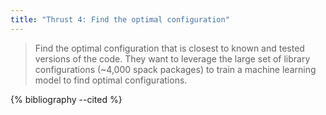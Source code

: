```yaml
---
title: "Thrust 4: Find the optimal configuration"
---
```


> Find the optimal configuration that is closest to known and tested versions of the code. They want to leverage the large set of library configurations (~4,000 spack packages) to train a machine learning model to find optimal configurations.


{% bibliography --cited %}

